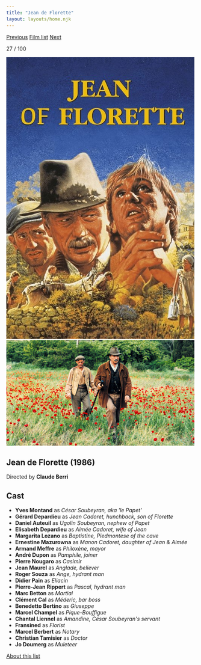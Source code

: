 ```yaml
---
title: "Jean de Florette"
layout: layouts/home.njk
---
```


<nav class="films">
  <a class="prev" href="../brazil">Previous</a>
  <a href="../">Film list</a>
  <a class="next" href="../withnail--i">Next</a>
</nav>

<p>27 / 100</p>

<article class="film">
  <img class="poster" src="../films/posters/jean-de-florette.jpg" alt="">
  <img class="backdrop" src="../films/backdrops/jean-de-florette.jpg" alt="">

  <h1>Jean de Florette (1986)</h1>

  <p class="director">
    Directed by <strong>Claude Berri</strong>
  </p>


  <h2>
    Cast
  </h2>
  <ul>
    <li><strong>Yves Montand</strong> as <em>César Soubeyran, aka 'le Papet'</em></li>
<li><strong>Gérard Depardieu</strong> as <em>Jean Cadoret, hunchback, son of Florette</em></li>
<li><strong>Daniel Auteuil</strong> as <em>Ugolin Soubeyran, nephew of Papet</em></li>
<li><strong>Elisabeth Depardieu</strong> as <em>Aimée Cadoret, wife of Jean</em></li>
<li><strong>Margarita Lozano</strong> as <em>Baptistine, Piedmontese of the cave</em></li>
<li><strong>Ernestine Mazurowna</strong> as <em>Manon Cadoret, daughter of Jean & Aimée</em></li>
<li><strong>Armand Meffre</strong> as <em>Philoxène, mayor</em></li>
<li><strong>André Dupon</strong> as <em>Pamphile,  joiner</em></li>
<li><strong>Pierre Nougaro</strong> as <em>Casimir</em></li>
<li><strong>Jean Maurel</strong> as <em>Anglade, believer</em></li>
<li><strong>Roger Souza</strong> as <em>Ange, hydrant man</em></li>
<li><strong>Didier Pain</strong> as <em>Eliacin</em></li>
<li><strong>Pierre-Jean Rippert</strong> as <em>Pascal, hydrant man</em></li>
<li><strong>Marc Betton</strong> as <em>Martial</em></li>
<li><strong>Clément Cal</strong> as <em>Méderic, bar boss</em></li>
<li><strong>Benedetto Bertino</strong> as <em>Giuseppe</em></li>
<li><strong>Marcel Champel</strong> as <em>Pique-Bouffigue</em></li>
<li><strong>Chantal Liennel</strong> as <em>Amandine, César Soubeyran's servant</em></li>
<li><strong>Fransined</strong> as <em>Florist</em></li>
<li><strong>Marcel Berbert</strong> as <em>Notary</em></li>
<li><strong>Christian Tamisier</strong> as <em>Doctor</em></li>
<li><strong>Jo Doumerg</strong> as <em>Muleteer</em></li>
  </ul>
</article>
<footer>
  <a href="../about">About this list</a>
</footer>
